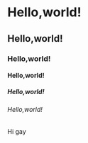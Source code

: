 # Hello,world!
## Hello,world!
### Hello,world!
#### Hello,world!
##### Hello,world!
###### Hello,world!

Hi gay